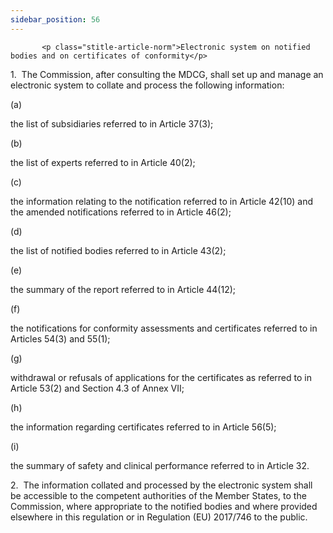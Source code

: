 ```yaml
---
sidebar_position: 56
---
```

           <p class="stitle-article-norm">Electronic system on notified bodies and on certificates of conformity</p>
   <p class="norm">1.&nbsp;&nbsp;The Commission, after consulting the 
MDCG, shall set up and manage an electronic system to collate and 
process the following information:</p>
   <div class="grid-container grid-list">
      <div class="list grid-list-column-1">
         <span>(a)&nbsp;</span>
      </div>
      <div class="grid-list-column-2">
         <p class="norm">the list of subsidiaries referred to in Article&nbsp;37(3);</p>
      </div>
   </div>
   <div class="grid-container grid-list">
      <div class="list grid-list-column-1">
         <span>(b)&nbsp;</span>
      </div>
      <div class="grid-list-column-2">
         <p class="norm">the list of experts referred to in Article&nbsp;40(2);</p>
      </div>
   </div>
   <div class="grid-container grid-list">
      <div class="list grid-list-column-1">
         <span>(c)&nbsp;</span>
      </div>
      <div class="grid-list-column-2">
         <p class="norm">the information relating to the notification 
referred to in Article&nbsp;42(10) and the amended notifications 
referred to in Article&nbsp;46(2);</p>
      </div>
   </div>
   <div class="grid-container grid-list">
      <div class="list grid-list-column-1">
         <span>(d)&nbsp;</span>
      </div>
      <div class="grid-list-column-2">
         <p class="norm">the list of notified bodies referred to in Article&nbsp;43(2);</p>
      </div>
   </div>
   <div class="grid-container grid-list">
      <div class="list grid-list-column-1">
         <span>(e)&nbsp;</span>
      </div>
      <div class="grid-list-column-2">
         <p class="norm">the summary of the report referred to in Article&nbsp;44(12);</p>
      </div>
   </div>
   <div class="grid-container grid-list">
      <div class="list grid-list-column-1">
         <span>(f)&nbsp;</span>
      </div>
      <div class="grid-list-column-2">
         <p class="norm">the notifications for conformity assessments and certificates referred to in Articles&nbsp;54(3) and 55(1);</p>
      </div>
   </div>
   <div class="grid-container grid-list">
      <div class="list grid-list-column-1">
         <span>(g)&nbsp;</span>
      </div>
      <div class="grid-list-column-2">
         <p class="norm">withdrawal or refusals of applications for the 
certificates as referred to in Article&nbsp;53(2) and Section&nbsp;4.3 
of Annex&nbsp;VII;</p>
      </div>
   </div>
   <div class="grid-container grid-list">
      <div class="list grid-list-column-1">
         <span>(h)&nbsp;</span>
      </div>
      <div class="grid-list-column-2">
         <p class="norm">the information regarding certificates referred to in Article&nbsp;56(5);</p>
      </div>
   </div>
   <div class="grid-container grid-list">
      <div class="list grid-list-column-1">
         <span>(i)&nbsp;</span>
      </div>
      <div class="grid-list-column-2">
         <p class="norm">the summary of safety and clinical performance referred to in Article&nbsp;32.</p>
      </div>
   </div>
   <p class="norm">2.&nbsp;&nbsp;The information collated and processed 
by the electronic system shall be accessible to the competent 
authorities of the Member&nbsp;States, to the Commission, where 
appropriate to the notified bodies and where provided elsewhere in this 
regulation or in Regulation&nbsp;(EU)&nbsp;2017/746 to the public.</p>